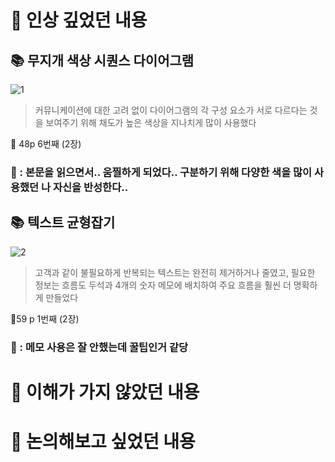 # 📌 인상 깊었던 내용

## **📚 무지개 색상 시퀀스 다이어그램**

![1](https://github.com/user-attachments/assets/75c2fc2f-fa78-40fa-b447-ecfb8ccee557)


> 커뮤니케이션에 대한 고려 없이 다이어그램의 각 구성 요소가 서로 다르다는 것을 보여주기 위해 채도가 높은 색상을 지나치게 많이 사용했다

📕 48p 6번째 (2장)
> 

### **🧐 : 본문을 읽으면서.. 움찔하게 되었다.. 구분하기 위해 다양한 색을 많이 사용했던 나 자신을 반성한다..**

## **📚 텍스트 균형잡기**

![2](https://github.com/user-attachments/assets/ac8bb39e-d568-4e4e-ae1f-20b3b7c33534)


> 고객과 같이 불필요하게 반복되는 텍스트는 완전히 제거하거나 줄였고, 필요한 정보는 흐름도 두석과 4개의 숫자 메모에 배치하여 주요 흐름을 훨씬 더 명확하게 만들었다

📕59 p 1번째 (2장)
> 

### **🧐 : 메모 사용은 잘 안했는데 꿀팁인거 같당**

# 📌 이해가 가지 않았던 내용

# 📌 논의해보고 싶었던 내용

